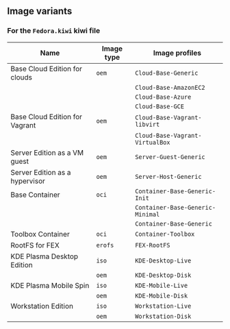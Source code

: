 ## Image variants

### For the `Fedora.kiwi` kiwi file

| Name                           | Image type | Image profiles                   |
|--------------------------------|------------|----------------------------------|
| Base Cloud Edition for clouds  | `oem`      | `Cloud-Base-Generic`             |
|                                |            | `Cloud-Base-AmazonEC2`           |
|                                |            | `Cloud-Base-Azure`               |
|                                |            | `Cloud-Base-GCE`                 |
| Base Cloud Edition for Vagrant | `oem`      | `Cloud-Base-Vagrant-libvirt`     |
|                                |            | `Cloud-Base-Vagrant-VirtualBox`  |
| Server Edition as a VM guest   | `oem`      | `Server-Guest-Generic`           |
| Server Edition as a hypervisor | `oem`      | `Server-Host-Generic`            |
| Base Container                 | `oci`      | `Container-Base-Generic-Init`    |
|                                |            | `Container-Base-Generic-Minimal` |
|                                |            | `Container-Base-Generic`         |
| Toolbox Container              | `oci`      | `Container-Toolbox`              |
| RootFS for FEX                 | `erofs`    | `FEX-RootFS`                     |
| KDE Plasma Desktop Edition     | `iso`      | `KDE-Desktop-Live`               |
|                                | `oem`      | `KDE-Desktop-Disk`               |
| KDE Plasma Mobile Spin         | `iso`      | `KDE-Mobile-Live`                |
|                                | `oem`      | `KDE-Mobile-Disk`                |
| Workstation Edition            | `iso`      | `Workstation-Live`               |
|                                | `oem`      | `Workstation-Disk`               |
